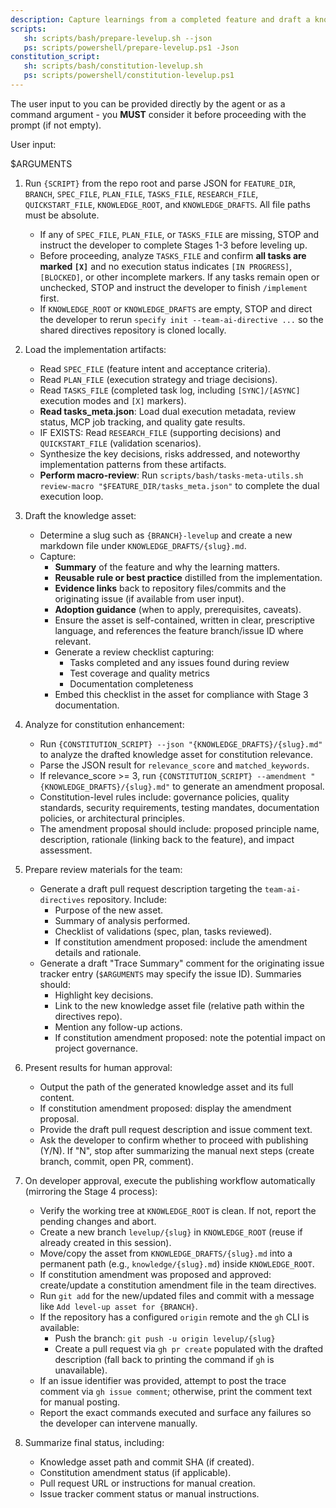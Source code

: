 ```yaml
---
description: Capture learnings from a completed feature and draft a knowledge asset plus traceability summary, with constitution enhancement analysis.
scripts:
   sh: scripts/bash/prepare-levelup.sh --json
   ps: scripts/powershell/prepare-levelup.ps1 -Json
constitution_script:
   sh: scripts/bash/constitution-levelup.sh
   ps: scripts/powershell/constitution-levelup.ps1
---
```


The user input to you can be provided directly by the agent or as a command argument - you **MUST** consider it before proceeding with the prompt (if not empty).

User input:

$ARGUMENTS

1. Run `{SCRIPT}` from the repo root and parse JSON for `FEATURE_DIR`, `BRANCH`, `SPEC_FILE`, `PLAN_FILE`, `TASKS_FILE`, `RESEARCH_FILE`, `QUICKSTART_FILE`, `KNOWLEDGE_ROOT`, and `KNOWLEDGE_DRAFTS`. All file paths must be absolute.
    - If any of `SPEC_FILE`, `PLAN_FILE`, or `TASKS_FILE` are missing, STOP and instruct the developer to complete Stages 1-3 before leveling up.
    - Before proceeding, analyze `TASKS_FILE` and confirm **all tasks are marked `[X]`** and no execution status indicates `[IN PROGRESS]`, `[BLOCKED]`, or other incomplete markers. If any tasks remain open or unchecked, STOP and instruct the developer to finish `/implement` first.
    - If `KNOWLEDGE_ROOT` or `KNOWLEDGE_DRAFTS` are empty, STOP and direct the developer to rerun `specify init --team-ai-directive ...` so the shared directives repository is cloned locally.

2. Load the implementation artifacts:
    - Read `SPEC_FILE` (feature intent and acceptance criteria).
    - Read `PLAN_FILE` (execution strategy and triage decisions).
    - Read `TASKS_FILE` (completed task log, including `[SYNC]/[ASYNC]` execution modes and `[X]` markers).
    - **Read tasks_meta.json**: Load dual execution metadata, review status, MCP job tracking, and quality gate results.
    - IF EXISTS: Read `RESEARCH_FILE` (supporting decisions) and `QUICKSTART_FILE` (validation scenarios).
    - Synthesize the key decisions, risks addressed, and noteworthy implementation patterns from these artifacts.
    - **Perform macro-review**: Run `scripts/bash/tasks-meta-utils.sh review-macro "$FEATURE_DIR/tasks_meta.json"` to complete the dual execution loop.

3. Draft the knowledge asset:
    - Determine a slug such as `{BRANCH}-levelup` and create a new markdown file under `KNOWLEDGE_DRAFTS/{slug}.md`.
    - Capture:
      - **Summary** of the feature and why the learning matters.
      - **Reusable rule or best practice** distilled from the implementation.
      - **Evidence links** back to repository files/commits and the originating issue (if available from user input).
      - **Adoption guidance** (when to apply, prerequisites, caveats).
      - Ensure the asset is self-contained, written in clear, prescriptive language, and references the feature branch/issue ID where relevant.
      - Generate a review checklist capturing:
        - Tasks completed and any issues found during review
        - Test coverage and quality metrics
        - Documentation completeness
      - Embed this checklist in the asset for compliance with Stage 3 documentation.

4. Analyze for constitution enhancement:
    - Run `{CONSTITUTION_SCRIPT} --json "{KNOWLEDGE_DRAFTS}/{slug}.md"` to analyze the drafted knowledge asset for constitution relevance.
    - Parse the JSON result for `relevance_score` and `matched_keywords`.
    - If relevance_score >= 3, run `{CONSTITUTION_SCRIPT} --amendment "{KNOWLEDGE_DRAFTS}/{slug}.md"` to generate an amendment proposal.
    - Constitution-level rules include: governance policies, quality standards, security requirements, testing mandates, documentation policies, or architectural principles.
    - The amendment proposal should include: proposed principle name, description, rationale (linking back to the feature), and impact assessment.

5. Prepare review materials for the team:
    - Generate a draft pull request description targeting the `team-ai-directives` repository. Include:
      - Purpose of the new asset.
      - Summary of analysis performed.
      - Checklist of validations (spec, plan, tasks reviewed).
      - If constitution amendment proposed: include the amendment details and rationale.
    - Generate a draft "Trace Summary" comment for the originating issue tracker entry (`$ARGUMENTS` may specify the issue ID). Summaries should:
      - Highlight key decisions.
      - Link to the new knowledge asset file (relative path within the directives repo).
      - Mention any follow-up actions.
      - If constitution amendment proposed: note the potential impact on project governance.

6. Present results for human approval:
    - Output the path of the generated knowledge asset and its full content.
    - If constitution amendment proposed: display the amendment proposal.
    - Provide the draft pull request description and issue comment text.
    - Ask the developer to confirm whether to proceed with publishing (Y/N). If "N", stop after summarizing the manual next steps (create branch, commit, open PR, comment).

7. On developer approval, execute the publishing workflow automatically (mirroring the Stage 4 process):
    - Verify the working tree at `KNOWLEDGE_ROOT` is clean. If not, report the pending changes and abort.
    - Create a new branch `levelup/{slug}` in `KNOWLEDGE_ROOT` (reuse if already created in this session).
    - Move/copy the asset from `KNOWLEDGE_DRAFTS/{slug}.md` into a permanent path (e.g., `knowledge/{slug}.md`) inside `KNOWLEDGE_ROOT`.
    - If constitution amendment was proposed and approved: create/update a constitution amendment file in the team directives.
    - Run `git add` for the new/updated files and commit with a message like `Add level-up asset for {BRANCH}`.
    - If the repository has a configured `origin` remote and the `gh` CLI is available:
        - Push the branch: `git push -u origin levelup/{slug}`
        - Create a pull request via `gh pr create` populated with the drafted description (fall back to printing the command if `gh` is unavailable).
    - If an issue identifier was provided, attempt to post the trace comment via `gh issue comment`; otherwise, print the comment text for manual posting.
    - Report the exact commands executed and surface any failures so the developer can intervene manually.

8. Summarize final status, including:
    - Knowledge asset path and commit SHA (if created).
    - Constitution amendment status (if applicable).
    - Pull request URL or instructions for manual creation.
    - Issue tracker comment status or manual instructions.

